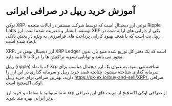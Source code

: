 
# آموزش خرید ریپل در صرافی ایرانی

توکن XRP، نوعی ارز دیجیتال است که توسط شرکت مستقر در ایالات متحده Ripple Labs توسعه، انتشار و مدیریت شده است. ارز XRP یکی از دارایی های ارائه شده در ریپل نت است که با هدف بهبود کارایی پرداخت های فرامرزی، به ویژه در بخش بانکی ایجاد شده است.

  

XRP، ارز دیجیتال بومی در XRP Ledger است که یک دفتر کل توزیع شده منبع باز، بدون مجوز می باشد و توانایی تسویه تراکنش ها را در 3 تا 5 ثانیه دارد.

ریپل (ripple) که با نماد Xrp شناخته می شود، به عنوان یک ارز دیجیتال مناسب برای سرمایه گذاری شناخته میشود. چنانچه قصد خرید ریپل و سرمایه گذاری در این ارز را دارید، بهترین صرافی برای خرید ریپل https://ok-ex.io/buy-and-sell/XRP/، صرافی اوکی اکسچنج است.

شما میتوانید با معامله و خرید ارز xrp از صرافی اوکی اکسچنج از مزیت های این صرافی برتر ایرانی بهره مند شوید.
